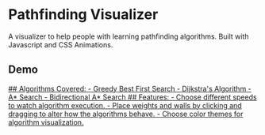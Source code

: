 # Pathfinding Visualizer
A visualizer to help people with learning pathfinding algorithms. Built with Javascript and CSS Animations. 
## Demo
<a href="https://jasperhuangg.github.io/pathfinding-visualizer" target="_blank" />
## Algorithms Covered: 
- Greedy Best First Search
- Dijkstra's Algorithm
- A* Search
- Bidirectional A* Search
## Features:
- Choose different speeds to watch algorithm execution.
- Place weights and walls by clicking and dragging to alter how the algorithms behave.
- Choose color themes for algorithm visualization.
